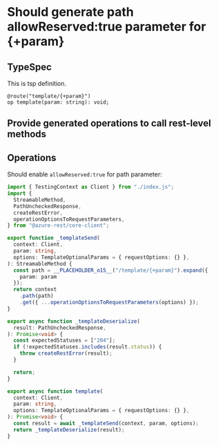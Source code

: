 # Should generate path allowReserved:true parameter for {+param}

## TypeSpec

This is tsp definition.

```tsp
@route("template/{+param}")
op template(param: string): void;
```

## Provide generated operations to call rest-level methods

## Operations

Should enable `allowReserved:true` for path parameter:

```ts operations
import { TestingContext as Client } from "./index.js";
import {
  StreamableMethod,
  PathUncheckedResponse,
  createRestError,
  operationOptionsToRequestParameters,
} from "@azure-rest/core-client";

export function _templateSend(
  context: Client,
  param: string,
  options: TemplateOptionalParams = { requestOptions: {} },
): StreamableMethod {
  const path = __PLACEHOLDER_o15__("/template/{+param}").expand({
    param: param
  });
  return context
    .path(path)
    .get({ ...operationOptionsToRequestParameters(options) });
}

export async function _templateDeserialize(
  result: PathUncheckedResponse,
): Promise<void> {
  const expectedStatuses = ["204"];
  if (!expectedStatuses.includes(result.status)) {
    throw createRestError(result);
  }

  return;
}

export async function template(
  context: Client,
  param: string,
  options: TemplateOptionalParams = { requestOptions: {} },
): Promise<void> {
  const result = await _templateSend(context, param, options);
  return _templateDeserialize(result);
}
```
